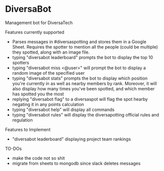 # DiversaBot
Management bot for DiversaTech

Features currently supported
- Parses messages in #diversaspotting and stores them in a Google Sheet. Requires the spotter to mention all the people (could be multiple) they spotted, along with an image file.
- typing "diversabot leaderboard" prompts the bot to display the top 10 spotters
- typing "diversabot miss <@user>" will prompt the bot to display a random image of the specified user
- typing "diversabot stats" prompts the bot to display which position you're currently in as well as nearby members by rank. Moreover, it will also display how many times you've been spotted, and which member has spotted you the most
- replying "diversabot flag" to a diversaspot will flag the spot hearby negating it in any points calculation
- typing "diversabot help" will display all commands
- typing "diversabot rules" will display the diversapotting official rules and regulation


Features to Implement
- "diversabot leaderboard" displaying project team rankings

TO-DOs
- make the code not so shit
- migrate from sheets to mongodb since slack deletes messages
